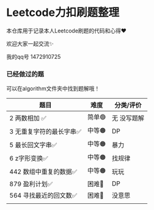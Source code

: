 # Leetcode力扣刷题整理


本仓库用于记录本人Leetcode刷题的代码和心得❤

欢迎大家一起交流✨

我的qq号 1472910725



### 已经做过的题

可以在algorithm文件夹中找到题解哦！

| 题目                    | 难度  | 分类/评价   |
| ----------------------- | ----- | ----------- |
| 2 两数相加 ✅            | 简单🟢 | 无 没写题解 |
| 3 无重复字符的最长字串✅ | 中等🟠 | DP          |
| 5 最长回文字串✅         | 中等🟠 | 暴力        |
| 6 z字形变换✅            | 中等🟠 | 找规律      |
| 442 数组中重复的数据✅   | 中等🟠 | 玩玩        |
| 879 盈利计划✅           | 困难🔴 | DP          |
| 564 寻找最近的回文数✅   | 困难🔴 | 没意思      |
|                         |       |             |



